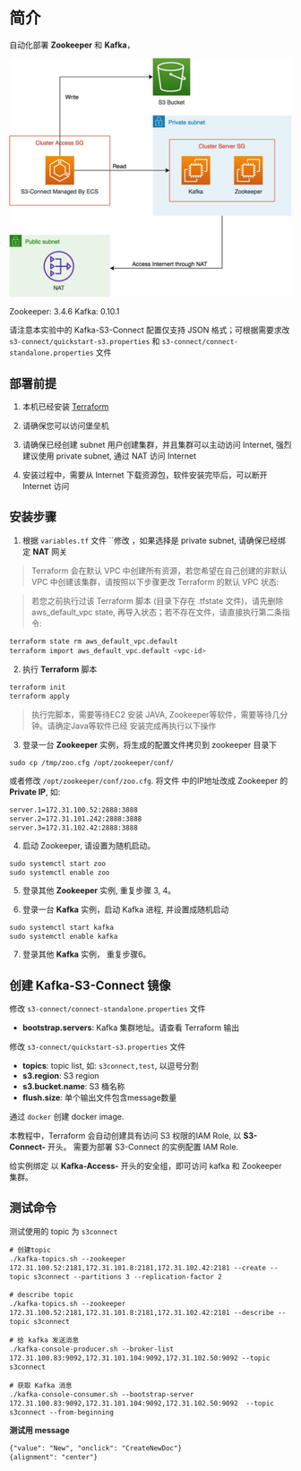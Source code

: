 # 简介

自动化部署 **Zookeeper** 和 **Kafka**，

![架构图](docs/architect.jpg)

Zookeeper: 3.4.6
Kafka: 0.10.1

请注意本实验中的 Kafka-S3-Connect 配置仅支持 JSON 格式；可根据需要求改 
`s3-connect/quickstart-s3.properties` 和 `s3-connect/connect-standalone.properties` 文件

## 部署前提

1. 本机已经安装 [Terraform](https://www.terraform.io/downloads.html)

2. 请确保您可以访问堡垒机 

3. 请确保已经创建 subnet 用户创建集群，并且集群可以主动访问 Internet, 强烈建议使用 private subnet, 通过 NAT 访问 Internet

4. 安装过程中，需要从 Internet 下载资源包，软件安装完毕后，可以断开 Internet 访问


## 安装步骤

1. 根据 `variables.tf` 文件 ``修改 ，如果选择是 private subnet, 请确保已经绑定 **NAT** 网关

> Terraform 会在默认 VPC 中创建所有资源，若您希望在自己创建的非默认 VPC 中创建该集群，请按照以下步骤更改 Terraform 的默认 VPC 状态:

> 若您之前执行过该 Terraform 脚本 (目录下存在 .tfstate 文件)，请先删除 aws_default_vpc state, 再导入状态；若不存在文件，请直接执行第二条指令:

```bash
terraform state rm aws_default_vpc.default
terraform import aws_default_vpc.default <vpc-id>
```

2. 执行 **Terraform** 脚本
```bash
terraform init
terraform apply
```
> 执行完脚本，需要等待EC2 安装 JAVA, Zookeeper等软件，需要等待几分钟。请确定Java等软件已经
> 安装完成再执行以下操作

3. 登录一台 **Zookeeper** 实例，将生成的配置文件拷贝到 zookeeper 目录下

```shell
sudo cp /tmp/zoo.cfg /opt/zookeeper/conf/
```

或者修改 `/opt/zookeeper/conf/zoo.cfg`. 将文件
中的IP地址改成 Zookeeper 的 **Private IP**, 如:

```text
server.1=172.31.100.52:2888:3888
server.2=172.31.101.242:2888:3888
server.3=172.31.102.42:2888:3888
```

4. 启动 Zookeeper, 请设置为随机启动。

```shell
sudo systemctl start zoo
sudo systemctl enable zoo
```

5. 登录其他 **Zookeeper** 实例, 重复步骤 3, 4。 

6. 登录一台 **Kafka** 实例，启动 Kafka 进程, 并设置成随机启动

```shell
sudo systemctl start kafka
sudo systemctl enable kafka
```

7. 登录其他 **Kafka** 实例， 重复步骤6。


## 创建 Kafka-S3-Connect 镜像

修改 `s3-connect/connect-standalone.properties` 文件

* **bootstrap.servers**: Kafka 集群地址。请查看 Terraform 输出


修改 `s3-connect/quickstart-s3.properties` 文件

* **topics**: topic list, 如: `s3connect,test`, 以逗号分割
* **s3.region**: S3 region
* **s3.bucket.name**: S3 桶名称
* **flush.size**: 单个输出文件包含message数量

通过 `docker` 创建 docker image.

本教程中，Terraform 会自动创建具有访问 S3 权限的IAM Role, 以 **S3-Connect-** 开头。
需要为部署 S3-Connect 的实例配置 IAM Role.

给实例绑定 以 **Kafka-Access-** 开头的安全组，即可访问 kafka 和 Zookeeper 集群。

## 测试命令

测试使用的 topic 为 `s3connect`

```shell
# 创建topic
./kafka-topics.sh --zookeeper 172.31.100.52:2181,172.31.101.8:2181,172.31.102.42:2181 --create --topic s3connect --partitions 3 --replication-factor 2

# describe topic
./kafka-topics.sh --zookeeper 172.31.100.52:2181,172.31.101.8:2181,172.31.102.42:2181 --describe --topic s3connect

# 给 kafka 发送消息
./kafka-console-producer.sh --broker-list 172.31.100.83:9092,172.31.101.104:9092,172.31.102.50:9092 --topic s3connect

# 获取 Kafka 消息
./kafka-console-consumer.sh --bootstrap-server 172.31.100.83:9092,172.31.101.104:9092,172.31.102.50:9092  --topic s3connect --from-beginning
```

**测试用 message**
```shell script
{"value": "New", "onclick": "CreateNewDoc"}
{alignment": "center"}
```

